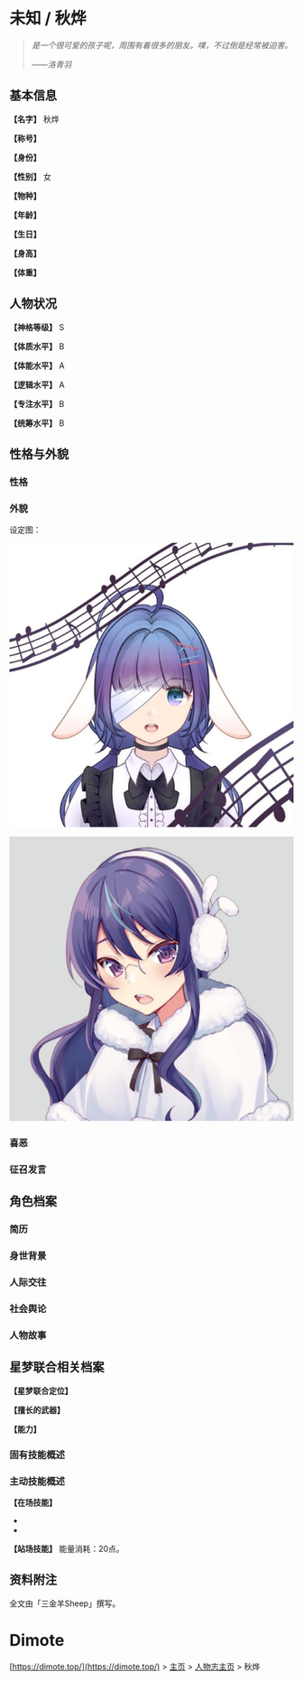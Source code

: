 # 未知 / 秋烨

> *是一个很可爱的孩子呢，周围有着很多的朋友。噗，不过倒是经常被迫害。*
>
> ——*洛青羽*

## 基本信息

**【名字】** 秋烨

**【称号】** 

**【身份】** 

**【性别】** 女

**【物种】** 

**【年龄】** 

**【生日】** 

**【身高】** 

**【体重】** 

## 人物状况

**【神格等级】** S

**【体质水平】** B

**【体能水平】** A

**【逻辑水平】** A

**【专注水平】** B

**【统筹水平】** B

## 性格与外貌

### 性格

### 外貌

设定图：

![秋烨设定图1](../../image/qiuye_1.jpg)

![秋烨设定图2](../../image/qiuye_2.jpg)

### 喜恶

### 征召发言

## 角色档案

### 简历

### 身世背景

### 人际交往

### 社会舆论

### 人物故事

## 星梦联合相关档案

**【星梦联合定位】** 

**【擅长的武器】** 

**【能力】** 

### 固有技能概述



### 主动技能概述

**【在场技能】** 

- 
- 

**【站场技能】** 能量消耗：20点。



## 资料附注

全文由「三金羊Sheep」撰写。

# Dimote

[https://dimote.top/](https://dimote.top/) > [主页](../../index.md) > [人物志主页](index.md) > 秋烨